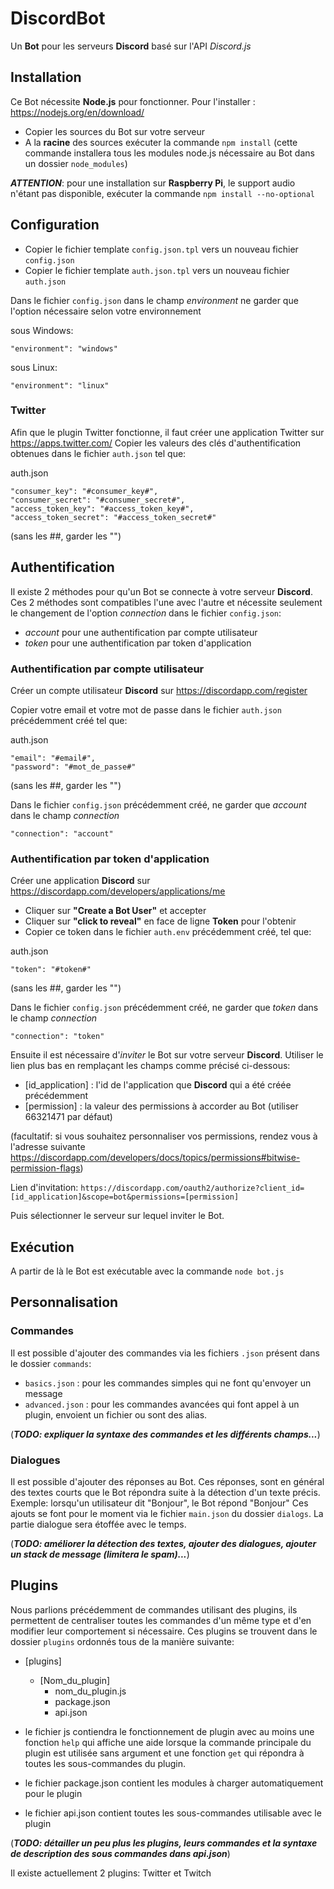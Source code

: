 # DiscordBot

Un **Bot** pour les serveurs **Discord** basé sur l'API *Discord.js*

## Installation

Ce Bot nécessite **Node.js** pour fonctionner. Pour l'installer : https://nodejs.org/en/download/

* Copier les sources du Bot sur votre serveur
* A la **racine** des sources exécuter la commande `npm install`
(cette commande installera tous les modules node.js nécessaire au Bot dans un dossier `node_modules`)

**_ATTENTION_**: pour une installation sur **Raspberry Pi**, le support audio n'étant pas disponible, exécuter la commande `npm install --no-optional`

## Configuration

* Copier le fichier template `config.json.tpl` vers un nouveau fichier `config.json`
* Copier le fichier template `auth.json.tpl` vers un nouveau fichier `auth.json`

Dans le fichier `config.json` dans le champ _environment_ ne garder que l'option nécessaire selon votre environnement

sous Windows:
```
"environment": "windows"
```
sous Linux:
```
"environment": "linux"
```

### Twitter

Afin que le plugin Twitter fonctionne, il faut créer une application Twitter sur https://apps.twitter.com/
Copier les valeurs des clés d'authentification obtenues dans le fichier `auth.json` tel que: 

auth.json
```
"consumer_key": "#consumer_key#",
"consumer_secret": "#consumer_secret#",
"access_token_key": "#access_token_key#",
"access_token_secret": "#access_token_secret#"
```
(sans les ##, garder les "")

## Authentification

Il existe 2 méthodes pour qu'un Bot se connecte à votre serveur **Discord**.
Ces 2 méthodes sont compatibles l'une avec l'autre et nécessite seulement le changement de l'option _connection_ dans le fichier `config.json`:
* _account_ pour une authentification par compte utilisateur
* _token_ pour une authentification par token d'application

### Authentification par compte utilisateur

Créer un compte utilisateur **Discord** sur https://discordapp.com/register

Copier votre email et votre mot de passe dans le fichier `auth.json` précédemment créé tel que:

auth.json
```
"email": "#email#",
"password": "#mot_de_passe#"
```
(sans les ##, garder les "")

Dans le fichier `config.json` précédemment créé, ne garder que _account_ dans le champ _connection_
```
"connection": "account"
```

### Authentification par token d'application

Créer une application **Discord** sur https://discordapp.com/developers/applications/me

* Cliquer sur **"Create a Bot User"** et accepter
* Cliquer sur **"click to reveal"** en face de ligne **Token** pour l'obtenir
* Copier ce token dans le fichier `auth.env` précédemment créé, tel que:

auth.json
```
"token": "#token#"
```
(sans les ##, garder les "")

Dans le fichier `config.json` précédemment créé, ne garder que _token_ dans le champ _connection_
```
"connection": "token"
```

Ensuite il est nécessaire d'_inviter_ le Bot sur votre serveur **Discord**.
Utiliser le lien plus bas en remplaçant les champs comme précisé ci-dessous:
* [id_application] : l'id de l'application que **Discord** qui a été créée précédemment
* [permission] : la valeur des permissions à accorder au Bot (utiliser 66321471 par défaut)

(facultatif: si vous souhaitez personnaliser vos permissions, rendez vous à l'adresse suivante https://discordapp.com/developers/docs/topics/permissions#bitwise-permission-flags)

Lien d'invitation: `https://discordapp.com/oauth2/authorize?client_id=[id_application]&scope=bot&permissions=[permission]`

Puis sélectionner le serveur sur lequel inviter le Bot.

## Exécution

A partir de là le Bot est exécutable avec la commande `node bot.js`

## Personnalisation

### Commandes

Il est possible d'ajouter des commandes via les fichiers `.json` présent dans le dossier `commands`:
* `basics.json` : pour les commandes simples qui ne font qu'envoyer un message
* `advanced.json` : pour les commandes avancées qui font appel à un plugin, envoient un fichier ou sont des alias.

(**_TODO: expliquer la syntaxe des commandes et les différents champs..._**)

### Dialogues

Il est possible d'ajouter des réponses au Bot. Ces réponses, sont en général des textes courts que le Bot répondra suite à la détection d'un texte précis.
Exemple: lorsqu'un utilisateur dit "Bonjour", le Bot répond "Bonjour"
Ces ajouts se font pour le moment via le fichier `main.json` du dossier `dialogs`. La partie dialogue sera étoffée avec le temps.

(**_TODO: améliorer la détection des textes, ajouter des dialogues, ajouter un stack de message (limitera le spam)..._**)

## Plugins

Nous parlions précédemment de commandes utilisant des plugins, ils permettent de centraliser toutes les commandes d'un même type et d'en modifier leur comportement si nécessaire.
Ces plugins se trouvent dans le dossier `plugins` ordonnés tous de la manière suivante:
* [plugins]
  * [Nom_du_plugin]
    * nom_du_plugin.js
	* package.json
	* api.json
	
* le fichier js contiendra le fonctionnement de plugin avec au moins une fonction `help` qui affiche une aide lorsque la commande principale du plugin est utilisée sans argument et une fonction `get` qui répondra à toutes les sous-commandes du plugin.
* le fichier package.json contient les modules à charger automatiquement pour le plugin
* le fichier api.json contient toutes les sous-commandes utilisable avec le plugin

(**_TODO: détailler un peu plus les plugins, leurs commandes et la syntaxe de description des sous commandes dans api.json_**)

Il existe actuellement 2 plugins: Twitter et Twitch